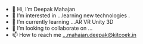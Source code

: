 - 👋 Hi, I’m Deepak Mahajan
- 👀 I’m interested in ...learning new technologies .
- 🌱 I’m currently learning ...AR VR Unity 3D
- 💞️ I’m looking to collaborate on ...
- 📫 How to reach me ...mahajan.deepak@kitcoek.in

<!---
ddmkitcse/ddmkitcse is a ✨ special ✨ repository because its `README.md` (this file) appears on your GitHub profile.
You can click the Preview link to take a look at your changes.
--->
